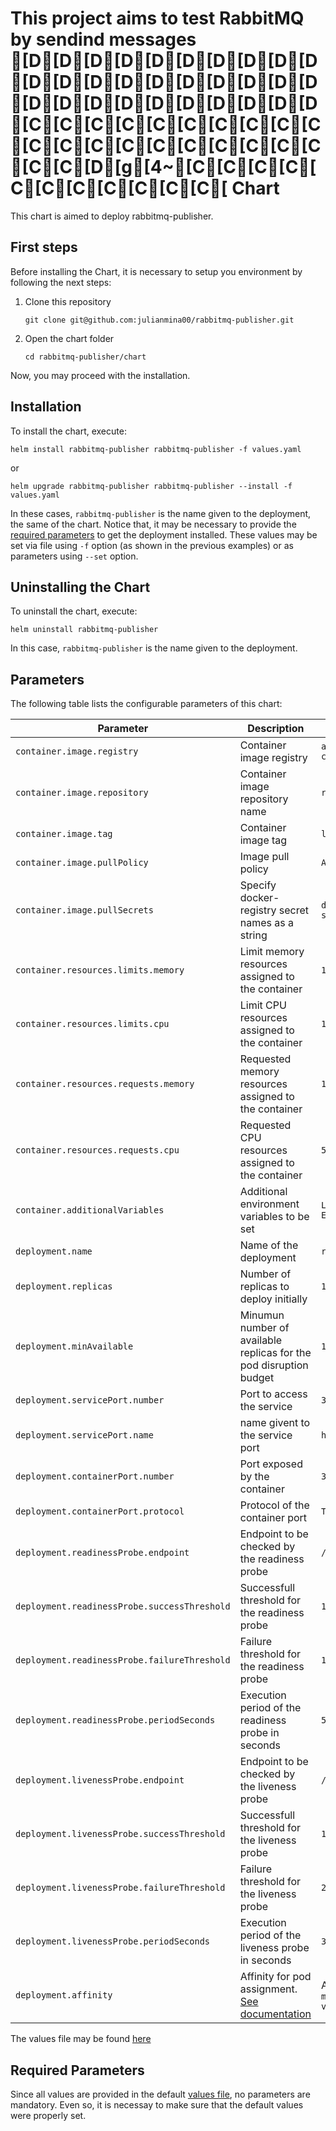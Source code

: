 # This project aims to test RabbitMQ by sendind messages [D[D[D[D[D[D[D[D[D[D[D[D[D[D[D[D[D[D[D[D[D[D[D[D[D[D[D[D[D[D[C[C[C[C[C[C[C[C[C[C[C[C[C[C[C[C[C[C[C[C[C[C[D[g[4~[C[C[C[C[C[C[C[C[C[C[C[ Chart

This chart is aimed to deploy rabbitmq-publisher.

## First steps
Before installing the Chart, it is necessary to setup you environment by following the next steps:
1. Clone this repository
    ```
    git clone git@github.com:julianmina00/rabbitmq-publisher.git
    ```
2. Open the chart folder
    ```
    cd rabbitmq-publisher/chart
    ```

Now, you may proceed with the installation.

## Installation

To install the chart, execute:

```
helm install rabbitmq-publisher rabbitmq-publisher -f values.yaml
```

or

```
helm upgrade rabbitmq-publisher rabbitmq-publisher --install -f values.yaml
```
In these cases, `rabbitmq-publisher` is the name given to the deployment, the same of the chart. Notice that, it may be necessary to provide the [required parameters](#required-parameters) to get the deployment installed. These values may be set via file using `-f` option (as shown in the previous examples) or as parameters using `--set` option.

## Uninstalling the Chart

To uninstall the chart, execute:
```
helm uninstall rabbitmq-publisher
```
In this case, `rabbitmq-publisher` is the name given to the deployment.

## Parameters
The following table lists the configurable parameters of this chart:

| Parameter | Description | Default |
| --- | --- | --- |
| `container.image.registry` | Container image registry | `armdocker.rnd.ericsson.se/proj-connx` |
| `container.image.repository` | Container image repository name | `rabbitmq-publisher` |
| `container.image.tag` | Container image tag | `latest` |
| `container.image.pullPolicy` | Image pull policy | `Always` |
| `container.image.pullSecrets` | Specify docker-registry secret names as a string | `deployment-docker-registry-secret` |
| `container.resources.limits.memory` | Limit memory resources assigned to the container | `128Mi` |
| `container.resources.limits.cpu` | Limit CPU resources assigned to the container | `100m` |
| `container.resources.requests.memory` | Requested memory resources assigned to the container | `128Mi` |
| `container.resources.requests.cpu` | Requested CPU resources assigned to the container | `50m` |
| `container.additionalVariables` | Additional environment variables to be set | `LOGGER_LEVEL=info, ENV=production` |
| `deployment.name` | Name of the deployment | `rabbitmq-publisher` |
| `deployment.replicas` | Number of replicas to deploy initially | `1` |
| `deployment.minAvailable` | Minumun number of available replicas for the pod disruption budget | `1` |
| `deployment.servicePort.number` | Port to access the service | `3000` |
| `deployment.servicePort.name` | name givent to the service port | `http` |
| `deployment.containerPort.number` | Port exposed by the container | `3000` |
| `deployment.containerPort.protocol` | Protocol of the container port | `TCP` |
| `deployment.readinessProbe.endpoint` | Endpoint to be checked by the readiness probe | `/api/health` |
| `deployment.readinessProbe.successThreshold` | Successfull threshold for the readiness probe | `1` |
| `deployment.readinessProbe.failureThreshold` | Failure threshold for the readiness probe | `120` |
| `deployment.readinessProbe.periodSeconds` | Execution period of the readiness probe in seconds | `5` |
| `deployment.livenessProbe.endpoint` | Endpoint to be checked by the liveness probe | `/api/health` |
| `deployment.livenessProbe.successThreshold` | Successfull threshold for the liveness probe | `1` |
| `deployment.livenessProbe.failureThreshold` | Failure threshold for the liveness probe | `2` |
| `deployment.livenessProbe.periodSeconds` | Execution period of the liveness probe in seconds | `30` |
| `deployment.affinity` | Affinity for pod assignment. [See documentation](https://kubernetes.io/docs/concepts/configuration/assign-pod-node/#affinity-and-anti-affinity) | Anti-affinity Expression: `matchExpressions: app In values(rabbitmq-publisher)` |

The values file may be found [here](./values.yaml)

## Required Parameters
Since all values are provided in the default [values file](./values.yaml), no parameters are mandatory. Even so, it is necessay to make sure that the default values were properly set.
